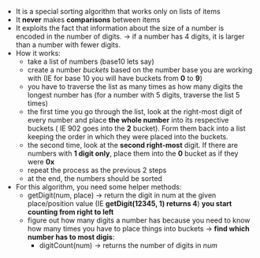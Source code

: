 * It is a special sorting algorithm that works only on lists of items
* It **never** makes **comparisons** between items
* It exploits the fact that information about the size of a number is encoded in the number of digits. -> if a number has 4 digits, it is larger than a number with fewer digits.
* How it works:
    * take a list of numbers (base10 lets say)
    * create a number *buckets* based on the number base you are working with (IE for base 10 you will have buckets from **0** to **9**)
    * you have to traverse the list as many times as how many digits the longest number has (for a number with 5 digits, traverse the list 5 times)
    * the first time you go through the list, look at the right-most digit of every number and place **the whole number** into its respective buckets ( IE 902 goes into the **2** bucket). Form them back into a list keeping the order in which they were placed into the buckets.
    * the second time, look at the **second right-most** digit. If there are numbers with **1 digit only**, place them into the **0** bucket as if they were **0x**
    * repeat the process as the previous 2 steps
    * at the end, the numbers should be sorted
* For this algorithm, you need some helper methods:
    * getDigit(num, place) -> return the digit in num at the given place/position value (IE **getDigit(12345, 1) returns 4**) **you start counting from right to left**
    * figure out how many digits a number has because you need to know how many times you have to place things into buckets -> **find which number has to most digis**:
        - digitCount(num) -> returns the number of digits in *num*